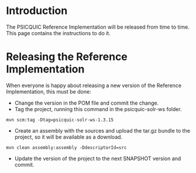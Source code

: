 # Introduction #

The PSICQUIC Reference Implementation will be released from time to time. This page contains the instructions to do it.


# Releasing the Reference Implementation #

When everyone is happy about releasing a new version of the Reference Implementation, this must be done:

  * Change the version in the POM file and commit the change.
  * Tag the project, running this command in the psicquic-solr-ws folder.

```
mvn scm:tag -Dtag=psicquic-solr-ws-1.3.15
```

  * Create an assembly with the sources and upload the tar.gz bundle to the project, so it will be available as a download.

```
mvn clean assembly:assembly -DdescriptorId=src
```

  * Update the version of the project to the next SNAPSHOT version and commit.